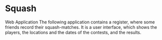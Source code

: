 # Squash
Web Application
The following application contains a register, where some friends record their squash-matches.  It is a user interface, which shows the players, the locations and the dates of the contests, and the results. 
